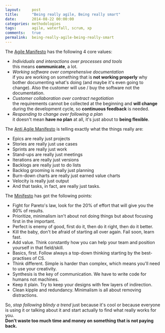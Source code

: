 ```yaml
---
layout:     post
title:      "Being really agile, Being really smart"
date:       2014-08-22 00:00:00
categories: methodologies
tags:       agile, waterfall, scrum, xp
comments:   true
permalink:  being-really-agile-being-really-smart
---
```


The [Agile Manifesto](http://agilemanifesto.org/) has the following 4 core
values:

 * _Individuals and interactions over processes and tools_  
   this means **communicate**, a lot.
 * _Working software over comprehensive documentation_  
   if you are working on something that is **not working properly** why bother
   documenting what's doing (and maybe it's even going to change).
   Also the customer will use / buy the software not the documentation.
 * _Customer collaboration over contract negotiation_  
   the requirements cannot be collected at the beginning and **will change**
   during the development cycle, so **continuous feedback** is needed.
 * _Responding to change over following a plan_  
   it doesn't mean **have no plan** at all, it's just about to **being
   flexible**.

The [Anti Agile Manifesto](http://antiagilemanifesto.com/) is telling exactly
what the things really are:

 * Epics are really just projects
 * Stories are really just use cases
 * Sprints are really just work
 * Stand-ups are really just meetings
 * Iterations are really just versions
 * Backlogs are really just to do lists
 * Backlog grooming is really just planning
 * Burn-down charts are really just earned value charts
 * Velocity is really just output
 * And that tasks, in fact, are really just tasks.

The [Minifesto](http://minifesto.org/) has got the following points:

 * Fight for Pareto's law, look for the 20% of effort that will give you the 80%
   of results.
 * Prioritize, minimalism isn't about not doing things but about focusing first
   in the important.
 * Perfect is enemy of good, first do it, then do it right, then do it better.
 * Kill the baby, don't be afraid of starting all over again. Fail soon, learn
   fast.
 * Add value. Think constantly how you can help your team and position yourself
   in that field/skill.
 * Basics, first. Follow always a top-down thinking starting by the
   best-practises of CS.
 * Think different. Simple is harder than complex, which means you'll need to
   use your creativity.
 * Synthesis is the key of communication. We have to write code for humans not
   machines.
 * Keep it plain. Try to keep your designs with few layers of indirection.
 * Clean kipple and redundancy. Minimalism is all about removing distractions.

So, _stop following blindy a trend_ just because it's cool or because everyone
is using it or talking about it and start actually to find what really works for
you.  
**Don't waste too much time and money on something that is not paying back.**